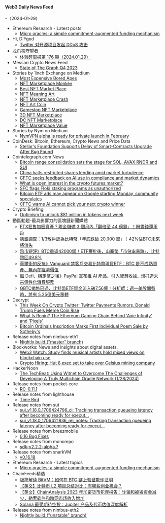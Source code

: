 #### Web3 Daily News Feed
-（2024-01-29）

- Ethereum Research - Latest posts
  - [Micro oracles: a simple commitment-augmented funding mechanism](https://ethresear.ch/t/micro-oracles-a-simple-commitment-augmented-funding-mechanism/18479#post_1)
- Hi, DIYgod
  - [Twitter 对开源项目发起 DDoS 攻击](https://xlog.app/api/redirection?characterId=10&noteId=2456)
- 龙爪槐守望者
  - [体验碎周报第 176 期（2024.01.29）](https://www.ftium4.com/ux-weekly-176.html)
- Messari Crypto News Feed
  - [State of The Graph Q4 2023](https://messari.io/article/state-of-the-graph-q4-2023)
- Stories by 1inch Exchange on Medium
  - [Most Expensive Bored Apes](https://medium.com/nft-market/most-expensive-bored-apes-ab5fedd6cc48?source=rss-c4f4cadf8a31------2)
  - [NFT Marketplace Monkey](https://medium.com/nft-marketplace/nft-marketplace-monkey-85235bb7ac64?source=rss-c4f4cadf8a31------2)
  - [Best NFT Market Place](https://medium.com/nft-market/best-nft-market-place-5a19bc7d9b21?source=rss-c4f4cadf8a31------2)
  - [NFT Meaning Art](https://medium.com/nft-art/nft-meaning-art-ca74c95bb675?source=rss-c4f4cadf8a31------2)
  - [NFT Marketplace Crash](https://medium.com/nft-marketplace/nft-marketplace-crash-6ec395d980ae?source=rss-c4f4cadf8a31------2)
  - [NFT Art Coin](https://medium.com/nft-art/nft-art-coin-a5d30bfb5d38?source=rss-c4f4cadf8a31------2)
  - [Gamestop NFT Marketplace](https://medium.com/nft-marketplace/gamestop-nft-marketplace-d70876313b0c?source=rss-c4f4cadf8a31------2)
  - [3D NFT Marketplace](https://medium.com/nft-marketplace/3d-nft-marketplace-445f5c4f5f17?source=rss-c4f4cadf8a31------2)
  - [DC NFT Marketplace](https://medium.com/nft-marketplace/dc-nft-marketplace-5ca4a281301b?source=rss-c4f4cadf8a31------2)
  - [NFT Marketplace Value](https://medium.com/nft-marketplace/nft-marketplace-value-078f3c7c521d?source=rss-c4f4cadf8a31------2)
- Stories by Nym on Medium
  - [NymVPN alpha is ready for private launch in February](https://blog.nymtech.net/nymvpn-alpha-is-ready-for-private-launch-in-february-f268a9388e62?source=rss-31df456bf882------2)
- CoinDesk: Bitcoin, Ethereum, Crypto News and Price Data
  - [Stellar's Foundation Supports Delay of Smart-Contracts Upgrade After Bug Found](https://www.coindesk.com/tech/2024/01/27/stellars-foundation-supports-delay-of-smart-contracts-upgrade-after-bug-found/?utm_medium=referral&utm_source=rss&utm_campaign=headlines)
- Cointelegraph.com News
  - [Bitcoin range consolidation sets the stage for SOL, AVAX RNDR and SUI](https://cointelegraph.com/news/bitcoin-range-consolidation-sets-the-stage-for-sol-avax-rndr-and-sui)
  - [China halts restricted shares lending amid market turbulence](https://cointelegraph.com/news/china-halts-restricted-shares-lending-short-selling-turbulence)
  - [CFTC seeks feedback on AI use in compliance and market dynamics](https://cointelegraph.com/news/cftc-seeks-feedback-on-ai-use-in-compliance-and-market-dynamics)
  - [What is open interest in the crypto futures market?](https://cointelegraph.com/explained/what-is-open-interest-in-the-crypto-futures-market)
  - [SFC flags Floki staking programs as unauthorized](https://cointelegraph.com/news/sfc-flags-floki-protocol-staking-programs-as-unauthorized)
  - [Bitcoin ETF ads may appear on Google starting Monday, community speculates](https://cointelegraph.com/news/bitcoin-etf-ads-google-crypto-community)
  - [CFTC warns AI cannot pick your next crypto winner](https://cointelegraph.com/news/cftc-ai-trading-bots-crypto-gains)
- Crypto Briefing
  - [Optimism to unlock $81 million in tokens next week](https://cryptobriefing.com/optimism-unlock-71-million-tokens/?utm_source=feed&utm_medium=rss)
- 動區動趨-最具影響力的區塊鏈新聞媒體
  - [FTX狂售加密資產？現金儲備 3 個月內「翻倍至 44 億鎂」！盼籌錢還用戶](https://www.blocktempo.com/ftx-is-unloading-crypto-in-cash-4-billion-dollar/)
  - [德銀調查：1/3散戶認為比特幣「年底跌破 20,000 鎂」！42%估BTC未來將消失](https://www.blocktempo.com/deutsche-bank-survey-on-btc/)
  - [幣市短評》BTC重返42000鎂！ETF獲批後，山寨幣「市佔率暴跌」、比特幣回49.8%](https://www.blocktempo.com/bitcoin-has-generally-been-increasingly-dominant/)
  - [華爾街的反抗》Vanguard 禁客戶交易比特幣現貨ETF：BTC 是不成熟資產、無內在經濟價值](https://www.blocktempo.com/vanguard-says-bitcoin-is-an-immature-asset/)
  - [繼 Defi、穩定幣之後》PayPal 宣布推 AI 產品、引入智慧收據…想打造未來個性化消費服務](https://www.blocktempo.com/paypal-to-launch-ai-based-products/)
  - [GBTC拋售已過、比特幣ETF資金流入破7.56億！分析師：週一美股開盤時，將有 5.25億美元移轉](https://www.blocktempo.com/btc-spot-etf-once-again-showed-net-inflow/)
- Decrypt
  - [This Week On Crypto Twitter: Twitter Payments Rumors, Donald Trump Fuels Meme Coin Rise](https://decrypt.co/214537/this-week-on-crypto-twitter-twitter-payments-rumors-donald-trump-fuel-meme-coin-rise)
  - [What Is Ronin? The Ethereum Gaming Chain Behind 'Axie Infinity' and 'Pixels'](https://decrypt.co/resources/what-is-ronin-ethereum-gaming-chain-behind-axie-infinity-pixels)
  - [Bitcoin Ordinals Inscription Marks First Individual Poem Sale by Sotheby's](https://decrypt.co/214475/bitcoin-ordinals-inscription-marks-first-individual-poem-sale-sothebys)
- Release notes from nimbus-eth1
  - [Nightly build ("master" branch)](https://github.com/status-im/nimbus-eth1/releases/tag/nightly)
- Blockworks: News and insights about digital assets.
  - [Web3 Watch: Study finds musical artists hold mixed views on blockchain use](https://blockworks.co/news/blockchain-usecases-music-industry)
  - [Crypto Hiring: Hut 8 exec set to take over Celsius mining company](https://blockworks.co/news/celsius-mining-headed-by-hut-8-exec)
- HackerNoon
  - [The TechBeat: Using Witnet to Overcome The Challenges of Developing A Truly Multichain Oracle Network (1/28/2024)](https://hackernoon.com/1-28-2024-techbeat?source=rss)
- Release notes from pocket-core
  - [RC-0.11.1](https://github.com/pokt-network/pocket-core/releases/tag/RC-0.11.1)
- Release notes from lighthouse
  - [Time Bird](https://github.com/sigp/lighthouse/releases/tag/v4.6.0)
- Release notes from sui
  - [sui_v1.18.0_1706424796_ci: Tracking transaction queueing latency after becoming ready for execut…](https://github.com/MystenLabs/sui/releases/tag/sui_v1.18.0_1706424796_ci)
  - [sui_v1.18.0_1706421836_rel_notes: Tracking transaction queueing latency after becoming ready for execut…](https://github.com/MystenLabs/sui/releases/tag/sui_v1.18.0_1706421836_rel_notes)
- Release notes from breezmobile
  - [0.16 Bug Fixes](https://github.com/breez/breezmobile/releases/tag/0.16.bugfixes)
- Release notes from monorepo
  - [sdk-v2.2.2-alpha.7](https://github.com/connext/monorepo/releases/tag/sdk-v2.2.2-alpha.7)
- Release notes from snarkVM
  - [v0.16.18](https://github.com/AleoHQ/snarkVM/releases/tag/v0.16.18)
- Ethereum Research - Latest topics
  - [Micro oracles: a simple commitment-augmented funding mechanism](https://ethresear.ch/t/micro-oracles-a-simple-commitment-augmented-funding-mechanism/18479)
- ChainFeeds精选
  - [极简解读 BitVM：如何在 BTC 链上验证欺诈证明](https://mp.weixin.qq.com/s/I-L4w-395KJSI-VqOJSRbg)
  - [【英文】比特币 L2 项目总结对比：有哪些创业机会？](https://medium.com/alliancedao/the-bitcoin-l2-opportunity-9d90517da6f8)
  - [【英文】ChainAnalysis 2023 年加密货币犯罪报告：诈骗和被盗资金减少，勒索软件和暗网市场收入增加](https://www.chainalysis.com/blog/2024-crypto-crime-report-introduction/)
  - [Solana 最受期待空投：Jupiter 产品及代币估值深度解析](https://www.techflowpost.com/article/detail_15986.html)
- Release notes from nimbus-eth2
  - [Nightly build ("unstable" branch)](https://github.com/status-im/nimbus-eth2/releases/tag/nightly)
